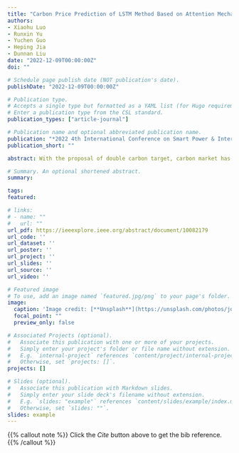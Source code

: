 ```yaml
---
title: "Carbon Price Prediction of LSTM Method Based on Attention Mechanism"
authors:
- Xiaohu Luo
- Runxin Yu
- Yuchen Guo
- Heping Jia
- Dunnan Liu
date: "2022-12-09T00:00:00Z"
doi: ""

# Schedule page publish date (NOT publication's date).
publishDate: "2022-12-09T00:00:00Z"

# Publication type.
# Accepts a single type but formatted as a YAML list (for Hugo requirements).
# Enter a publication type from the CSL standard.
publication_types: ["article-journal"]

# Publication name and optional abbreviated publication name.
publication: "*2022 4th International Conference on Smart Power & Internet Energy Systems (SPIES)*, 2022, (2198-2202)"
publication_short: ""

abstract: With the proposal of double carbon target, carbon market has gradually become the focus of people’s attention, and accurate prediction of carbon price can help people better understand the dynamics of carbon market and allocate carbon emission quota reasonably. This paper carries out relevant research based on attention mechanism and long short-term memory (LSTM) network, and proposes a carbon price prediction model based on attention mechanism to improve LSTM method. This model can distinguish the importance of information, and in this way, important features in time series data can be obtained for prediction to improve the accuracy. Then, this paper takes the carbon price data of European Energy Exchange as an example to verify the performance of the model, and compares prediction results of the proposed model with those of other common forecasting models. The results show that the carbon price prediction model proposed in this paper has better fitting effect.

# Summary. An optional shortened abstract.
summary:

tags:
featured:

# links:
# - name: ""
#   url: ""
url_pdf: https://ieeexplore.ieee.org/abstract/document/10082179
url_code: ''
url_dataset: ''
url_poster: ''
url_project: ''
url_slides: ''
url_source: ''
url_video: ''

# Featured image
# To use, add an image named `featured.jpg/png` to your page's folder. 
image:
  caption: 'Image credit: [**Unsplash**](https://unsplash.com/photos/jdD8gXaTZsc)'
  focal_point: ""
  preview_only: false

# Associated Projects (optional).
#   Associate this publication with one or more of your projects.
#   Simply enter your project's folder or file name without extension.
#   E.g. `internal-project` references `content/project/internal-project/index.md`.
#   Otherwise, set `projects: []`.
projects: []

# Slides (optional).
#   Associate this publication with Markdown slides.
#   Simply enter your slide deck's filename without extension.
#   E.g. `slides: "example"` references `content/slides/example/index.md`.
#   Otherwise, set `slides: ""`.
slides: example
---
```


{{% callout note %}}
Click the *Cite* button above to get the bib reference.
{{% /callout %}}

